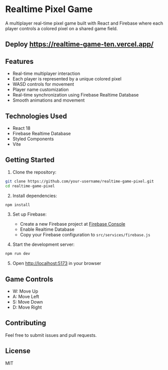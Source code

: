 # Realtime Pixel Game

A multiplayer real-time pixel game built with React and Firebase where each player controls a colored pixel on a shared game field.

## Deploy https://realtime-game-ten.vercel.app/

## Features

- Real-time multiplayer interaction
- Each player is represented by a unique colored pixel
- WASD controls for movement
- Player name customization
- Real-time synchronization using Firebase Realtime Database
- Smooth animations and movement

## Technologies Used

- React 18
- Firebase Realtime Database
- Styled Components
- Vite

## Getting Started

1. Clone the repository:
```bash
git clone https://github.com/your-username/realtime-game-pixel.git
cd realtime-game-pixel
```

2. Install dependencies:
```bash
npm install
```

3. Set up Firebase:
   - Create a new Firebase project at [Firebase Console](https://console.firebase.google.com/)
   - Enable Realtime Database
   - Copy your Firebase configuration to `src/services/firebase.js`

4. Start the development server:
```bash
npm run dev
```

5. Open [http://localhost:5173](http://localhost:5173) in your browser

## Game Controls

- W: Move Up
- A: Move Left
- S: Move Down
- D: Move Right

## Contributing

Feel free to submit issues and pull requests.

## License

MIT

